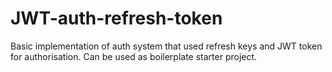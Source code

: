 # JWT-auth-refresh-token
Basic implementation of auth system that used refresh keys and JWT token for authorisation. Can be used as boilerplate starter project.
